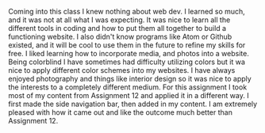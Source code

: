 Coming into this class I knew nothing about web dev. I learned so much, and it was not at all what I was expecting. It was nice to learn all the different tools in coding and how to put them all together to build a functioning website. I also didn't know programs like Atom or Github existed, and it will be cool to use them in the future to refine my skills for free.
I liked learning how to incorporate media, and photos into a website. Being colorblind I have sometimes had difficulty utilizing colors but it wa nice to apply different color schemes into my websites. I have always enjoyed photography and things like interior design so it was nice to apply the interests to a completely different medium.
For this assignment I took most of my content from Assignment 12 and applied it in a different way. I first made the side navigation bar, then added in my content. I am extremely pleased with how it came out and like the outcome much better than Assignment 12.
